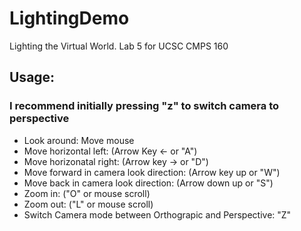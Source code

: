 # LightingDemo
Lighting the Virtual World. Lab 5 for UCSC CMPS 160


## Usage:
### I recommend initially pressing "z" to switch camera to perspective 
  - Look around: Move mouse
  - Move horizontal left: (Arrow Key <- or "A")
  - Move horizonatal right: (Arrow key -> or "D")
  - Move forward in camera look direction: (Arrow key up or "W")
  - Move back in camera look direction: (Arrow down up or "S")
  - Zoom in: ("O" or mouse scroll)
  - Zoom out: ("L" or mouse scroll)
  - Switch Camera mode between Orthograpic and Perspective: "Z" 
